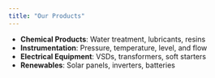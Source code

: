```yaml
---
title: "Our Products"
---
```


- **Chemical Products**: Water treatment, lubricants, resins
- **Instrumentation**: Pressure, temperature, level, and flow
- **Electrical Equipment**: VSDs, transformers, soft starters
- **Renewables**: Solar panels, inverters, batteries